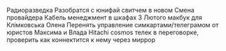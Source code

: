 Радиоразведка
Разобратся с юнифай свитчем в новом
Смена провайдера
Кабель менеджмент в шкафах
3 Лютого макбук для Клімковська Олена
Перенять управление симкартами/телеграмом от юристов Максима и Влада
Hitachi cosmos телек в переговорке, проверить как коннектится к нему через миррор

